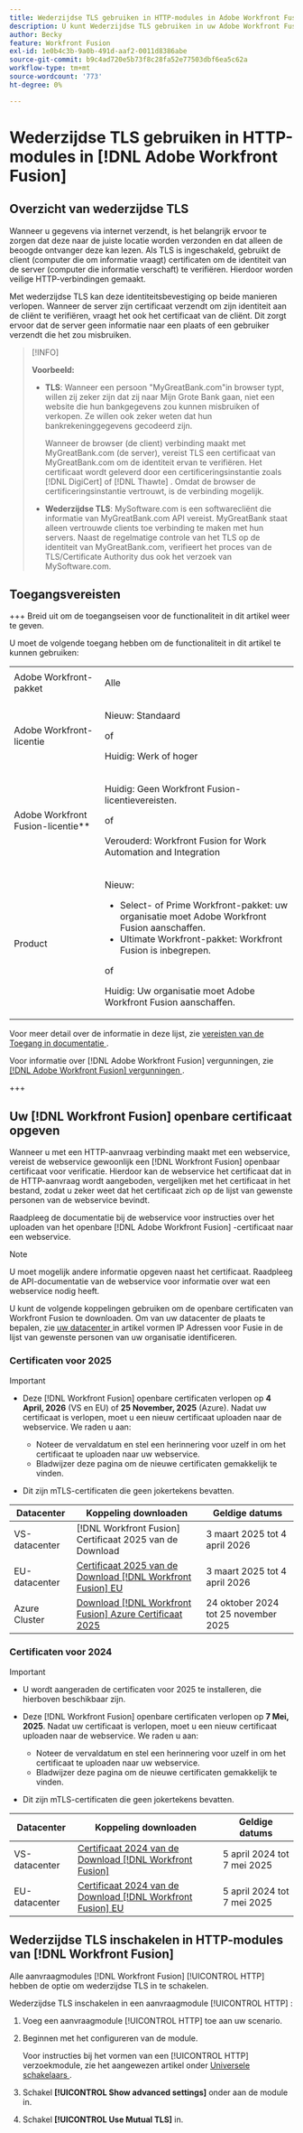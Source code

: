 ```yaml
---
title: Wederzijdse TLS gebruiken in HTTP-modules in Adobe Workfront Fusion
description: U kunt Wederzijdse TLS gebruiken in uw Adobe Workfront Fusion HTTP-modules, zodat beide zijden van de informatietransactie de identiteit van de ander kunnen verifiëren.
author: Becky
feature: Workfront Fusion
exl-id: 1e0b4c3b-9a0b-491d-aaf2-0011d8386abe
source-git-commit: b9c4ad720e5b73f8c28fa52e77503dbf6ea5c62a
workflow-type: tm+mt
source-wordcount: '773'
ht-degree: 0%

---
```


# Wederzijdse TLS gebruiken in HTTP-modules in [!DNL Adobe Workfront Fusion]

## Overzicht van wederzijdse TLS

Wanneer u gegevens via internet verzendt, is het belangrijk ervoor te zorgen dat deze naar de juiste locatie worden verzonden en dat alleen de beoogde ontvanger deze kan lezen. Als TLS is ingeschakeld, gebruikt de client (computer die om informatie vraagt) certificaten om de identiteit van de server (computer die informatie verschaft) te verifiëren. Hierdoor worden veilige HTTP-verbindingen gemaakt.

Met wederzijdse TLS kan deze identiteitsbevestiging op beide manieren verlopen. Wanneer de server zijn certificaat verzendt om zijn identiteit aan de cliënt te verifiëren, vraagt het ook het certificaat van de cliënt. Dit zorgt ervoor dat de server geen informatie naar een plaats of een gebruiker verzendt die het zou misbruiken.

>[!INFO]
>
>**Voorbeeld:**
>
>* **TLS**: Wanneer een persoon &quot;MyGreatBank.com&quot;in browser typt, willen zij zeker zijn dat zij naar Mijn Grote Bank gaan, niet een website die hun bankgegevens zou kunnen misbruiken of verkopen. Ze willen ook zeker weten dat hun bankrekeninggegevens gecodeerd zijn.
>
>   Wanneer de browser (de client) verbinding maakt met MyGreatBank.com (de server), vereist TLS een certificaat van MyGreatBank.com om de identiteit ervan te verifiëren. Het certificaat wordt geleverd door een certificeringsinstantie zoals [!DNL DigiCert] of [!DNL Thawte] . Omdat de browser de certificeringsinstantie vertrouwt, is de verbinding mogelijk.
>
>* **Wederzijdse TLS**: MySoftware.com is een softwarecliënt die informatie van MyGreatBank.com API vereist. MyGreatBank staat alleen vertrouwde clients toe verbinding te maken met hun servers. Naast de regelmatige controle van het TLS op de identiteit van MyGreatBank.com, verifieert het proces van de TLS/Certificate Authority dus ook het verzoek van MySoftware.com.

## Toegangsvereisten

+++ Breid uit om de toegangseisen voor de functionaliteit in dit artikel weer te geven.

U moet de volgende toegang hebben om de functionaliteit in dit artikel te kunnen gebruiken:

<table style="table-layout:auto">
 <col> 
 <col> 
 <tbody> 
  <tr> 
   <td role="rowheader">Adobe Workfront-pakket</td> 
   <td> <p>Alle</p> </td> 
  </tr> 
  <tr data-mc-conditions=""> 
   <td role="rowheader">Adobe Workfront-licentie</td> 
   <td> <p>Nieuw: Standaard</p><p>of</p><p>Huidig: Werk of hoger</p> </td> 
  </tr> 
  <tr> 
   <td role="rowheader">Adobe Workfront Fusion-licentie**</td> 
   <td>
   <p>Huidig: Geen Workfront Fusion-licentievereisten.</p>
   <p>of</p>
   <p>Verouderd: Workfront Fusion for Work Automation and Integration </p>
   </td> 
  </tr> 
  <tr> 
   <td role="rowheader">Product</td> 
   <td>
   <p>Nieuw:</p> <ul><li>Select- of Prime Workfront-pakket: uw organisatie moet Adobe Workfront Fusion aanschaffen.</li><li>Ultimate Workfront-pakket: Workfront Fusion is inbegrepen.</li></ul>
   <p>of</p>
   <p>Huidig: Uw organisatie moet Adobe Workfront Fusion aanschaffen.</p>
   </td> 
  </tr>
 </tbody> 
</table>

Voor meer detail over de informatie in deze lijst, zie [ vereisten van de Toegang in documentatie ](/help/workfront-fusion/references/licenses-and-roles/access-level-requirements-in-documentation.md).

Voor informatie over [!DNL Adobe Workfront Fusion] vergunningen, zie [[!DNL Adobe Workfront Fusion]  vergunningen ](/help/workfront-fusion/set-up-and-manage-workfront-fusion/licensing-operations-overview/license-automation-vs-integration.md).

+++

## Uw [!DNL Workfront Fusion] openbare certificaat opgeven

Wanneer u met een HTTP-aanvraag verbinding maakt met een webservice, vereist de webservice gewoonlijk een [!DNL Workfront Fusion] openbaar certificaat voor verificatie. Hierdoor kan de webservice het certificaat dat in de HTTP-aanvraag wordt aangeboden, vergelijken met het certificaat in het bestand, zodat u zeker weet dat het certificaat zich op de lijst van gewenste personen van de webservice bevindt.

Raadpleeg de documentatie bij de webservice voor instructies over het uploaden van het openbare [!DNL Adobe Workfront Fusion] -certificaat naar een webservice.

>[!NOTE]
>
>U moet mogelijk andere informatie opgeven naast het certificaat. Raadpleeg de API-documentatie van de webservice voor informatie over wat een webservice nodig heeft.

U kunt de volgende koppelingen gebruiken om de openbare certificaten van Workfront Fusion te downloaden. Om van uw datacenter de plaats te bepalen, zie [ uw datacenter ](/help/workfront-fusion/set-up-and-manage-workfront-fusion/set-up-and-manage-orgs-and-teams/set-up-orgs-teams-and-users/set-up-ip-addresses-for-fusion.md) in artikel vormen IP Adressen voor Fusie in de lijst van gewenste personen van uw organisatie identificeren.

### Certificaten voor 2025

>[!IMPORTANT]
>
>* Deze [!DNL Workfront Fusion] openbare certificaten verlopen op **4 April, 2026** (VS en EU) of **25 November, 2025** (Azure). Nadat uw certificaat is verlopen, moet u een nieuw certificaat uploaden naar de webservice. We raden u aan:
>
>   * Noteer de vervaldatum en stel een herinnering voor uzelf in om het certificaat te uploaden naar uw webservice.
>   * Bladwijzer deze pagina om de nieuwe certificaten gemakkelijk te vinden.
>
>* Dit zijn mTLS-certificaten die geen jokertekens bevatten.

| Datacenter | Koppeling downloaden | Geldige datums |
|---|---|---|
| VS-datacenter |  [!DNL Workfront Fusion]  Certificaat 2025 van de Download [ ](/help/workfront-fusion/references/apps-and-modules/universal-connectors/assets/2025-certs/fusion-prod-us-mtls-certificate.pem) | 3 maart 2025 tot 4 april 2026 |
| EU-datacenter | [ Certificaat 2025 van de Download  [!DNL Workfront Fusion]  EU ](/help/workfront-fusion/references/apps-and-modules/universal-connectors/assets/2025-certs/fusion-prod-eu-mtls-certificate.pem) | 3 maart 2025 tot 4 april 2026 |
| Azure Cluster | [ Download  [!DNL Workfront Fusion]  Azure Certificaat 2025 ](/help/workfront-fusion/references/apps-and-modules/universal-connectors/assets/2025-certs/fusion-prod-az-mtls-certificate.pem) | 24 oktober 2024 tot 25 november 2025 |


### Certificaten voor 2024

>[!IMPORTANT]
>
>* U wordt aangeraden de certificaten voor 2025 te installeren, die hierboven beschikbaar zijn.
>* Deze [!DNL Workfront Fusion] openbare certificaten verlopen op **7 Mei, 2025**. Nadat uw certificaat is verlopen, moet u een nieuw certificaat uploaden naar de webservice. We raden u aan:
>
>   * Noteer de vervaldatum en stel een herinnering voor uzelf in om het certificaat te uploaden naar uw webservice.
>   * Bladwijzer deze pagina om de nieuwe certificaten gemakkelijk te vinden.
>
>* Dit zijn mTLS-certificaten die geen jokertekens bevatten.

| Datacenter | Koppeling downloaden | Geldige datums |
|---|---|---|
| VS-datacenter | [ Certificaat 2024 van de Download  [!DNL Workfront Fusion]  ](/help/workfront-fusion/references/apps-and-modules/universal-connectors/assets/fusion-prod-us-mtls-certificate.pem) | 5 april 2024 tot 7 mei 2025 |
| EU-datacenter | [ Certificaat 2024 van de Download  [!DNL Workfront Fusion]  EU ](/help/workfront-fusion/references/apps-and-modules/universal-connectors/assets/fusion-prod-eu-mtls-certificate.pem) | 5 april 2024 tot 7 mei 2025 |

## Wederzijdse TLS inschakelen in HTTP-modules van [!DNL Workfront Fusion]

Alle aanvraagmodules [!DNL Workfront Fusion] [!UICONTROL HTTP] hebben de optie om wederzijdse TLS in te schakelen.

Wederzijdse TLS inschakelen in een aanvraagmodule [!UICONTROL HTTP] :

1. Voeg een aanvraagmodule [!UICONTROL HTTP] toe aan uw scenario.
1. Beginnen met het configureren van de module.

   Voor instructies bij het vormen van een [!UICONTROL HTTP] verzoekmodule, zie het aangewezen artikel onder [ Universele schakelaars ](/help/workfront-fusion/references/apps-and-modules/apps-and-modules-toc.md#universal-connectors).

1. Schakel **[!UICONTROL Show advanced settings]** onder aan de module in.
1. Schakel **[!UICONTROL Use Mutual TLS]** in.
